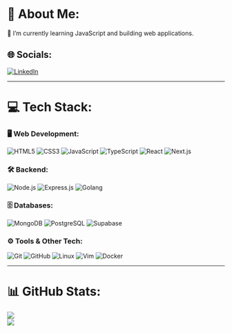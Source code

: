# 💫 About Me:
🌱 I’m currently learning JavaScript and building web applications.<br>

## 🌐 Socials:
[![LinkedIn](https://img.shields.io/badge/LinkedIn-%230077B5.svg?style=for-the-badge&logo=linkedin&logoColor=white)](https://www.linkedin.com/in/ayub-hussein-ali-852768237/) 

---

# 💻 Tech Stack:

### 🖥️ Web Development:
![HTML5](https://img.shields.io/badge/html5-%23E34F26.svg?style=for-the-badge&logo=html5&logoColor=white) 
![CSS3](https://img.shields.io/badge/css3-%231572B6.svg?style=for-the-badge&logo=css3&logoColor=white)
![JavaScript](https://img.shields.io/badge/javascript-%23323330.svg?style=for-the-badge&logo=javascript&logoColor=%23F7DF1E)
![TypeScript](https://img.shields.io/badge/typescript-%23007ACC.svg?style=for-the-badge&logo=typescript&logoColor=white)
![React](https://img.shields.io/badge/react-%2361DAFB.svg?style=for-the-badge&logo=react&logoColor=black)
![Next.js](https://img.shields.io/badge/next.js-%23000000.svg?style=for-the-badge&logo=nextdotjs&logoColor=white)

### 🛠️ Backend:
![Node.js](https://img.shields.io/badge/node.js-%2343853D.svg?style=for-the-badge&logo=node.js&logoColor=white)
![Express.js](https://img.shields.io/badge/express.js-%23404d59.svg?style=for-the-badge&logo=express&logoColor=white)
![Golang](https://img.shields.io/badge/golang-%2300ADD8.svg?style=for-the-badge&logo=go&logoColor=white)

### 🗄️ Databases:
![MongoDB](https://img.shields.io/badge/MongoDB-%234ea94b.svg?style=for-the-badge&logo=mongodb&logoColor=white)
![PostgreSQL](https://img.shields.io/badge/postgresql-%23316192.svg?style=for-the-badge&logo=postgresql&logoColor=white)
![Supabase](https://img.shields.io/badge/supabase-%233FCF8E.svg?style=for-the-badge&logo=supabase&logoColor=white)

### ⚙️ Tools & Other Tech:
![Git](https://img.shields.io/badge/git-%23F05033.svg?style=for-the-badge&logo=git&logoColor=white)
![GitHub](https://img.shields.io/badge/github-%23121011.svg?style=for-the-badge&logo=github&logoColor=white)
![Linux](https://img.shields.io/badge/linux-%23FCC624.svg?style=for-the-badge&logo=linux&logoColor=black)
![Vim](https://img.shields.io/badge/vim-%2311AB00.svg?style=for-the-badge&logo=vim&logoColor=white)
![Docker](https://img.shields.io/badge/docker-%232496ED.svg?style=for-the-badge&logo=docker&logoColor=white)

---

# 📊 GitHub Stats:
![](https://github-readme-stats.vercel.app/api?username=ayubhali&theme=ayu-mirage&hide_border=false&include_all_commits=false&count_private=false)<br/>
![](https://github-readme-stats.vercel.app/api/top-langs/?username=ayubhali&theme=ayu-mirage&hide_border=false&include_all_commits=false&count_private=false&layout=compact)
